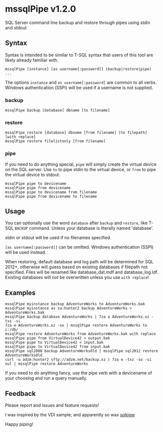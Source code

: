 # mssqlPipe v1.2.0

SQL Server command line backup and restore through pipes using stdin and stdout

## Syntax

Syntax is intended to be similar to T-SQL syntax that users of this tool are likely already familiar with.

    mssqlPipe [instance] [as username[:password]] (backup|restore|pipe) ... 

The options `instance` and `as username[:password]` are common to all verbs. Windows authentication (SSPI) will be used if a username is not supplied.

### backup

    mssqlPipe backup [database] dbname [to filename]

### restore

    mssqlPipe restore [database] dbname [from filename] [to filepath] [with replace]
    mssqlPipe restore filelistonly [from filename]

### pipe

If you need to do anything special, `pipe` will simply create the virtual device on the SQL server. Use `to` to pipe stdin to the virtual device, or `from` to pipe the virtual device to stdout.

    mssqlPipe pipe to devicename
    mssqlPipe pipe from devicename
    mssqlPipe pipe to devicename from filename
    mssqlPipe pipe from devicename to filename

## Usage

You can optionally use the word `database` after `backup` and `restore`, like T-SQL `BACKUP` command. Unless your database is literally named 'database'.

stdin or stdout will be used if no filenames specified.

`[as username[:password]]` can be omitted. Windows authentication (SSPI) will be used instead.

When restoring, default database and log path will be determined for SQL 2012+, otherwise will guess based on existing databases if filepath not specified. Files will be renamed like database_dat.mdf and database_log.ldf. Existing databases will _not_ be overwritten unless you use `with replace`!

## Examples

    mssqlPipe myinstance backup AdventureWorks to AdventureWorks.bak
    mssqlPipe myinstance as sa:hunter2 backup AdventureWorks > AdventureWorks.bak
    mssqlPipe backup database AdventureWorks | 7za a AdventureWorks.xz -txz -si
    7za e AdventureWorks.xz -so | mssqlPipe restore AdventureWorks to c:/db/
    mssqlPipe restore AdventureWorks from AdventureWorks.bak with replace
    mssqlPipe pipe from VirtualDevice42 > output.bak
    mssqlPipe pipe to VirtualDevice42 < input.bak
    mssqlPipe pipe to VirtualDevice42 from input.bak
    mssqlPipe sql2008 backup AdventureWorksOld | mssqlPipe sql2012 restore AdventureWorksOld
    curl -u adzm:hunter2 sftp://adzm.net/backup.xz | 7za e -txz -so -si nul | mssqlPipe restore AdventureWorks

If you need to do anything fancy, use the pipe verb with a devicename of your choosing and run a query manually.

## Feedback

Please report and issues and feature requests!

I was inspired by the VDI sample; and apparently so was [sqlpipe](https://github.com/duncansmart/sqlpipe)

Happy piping!